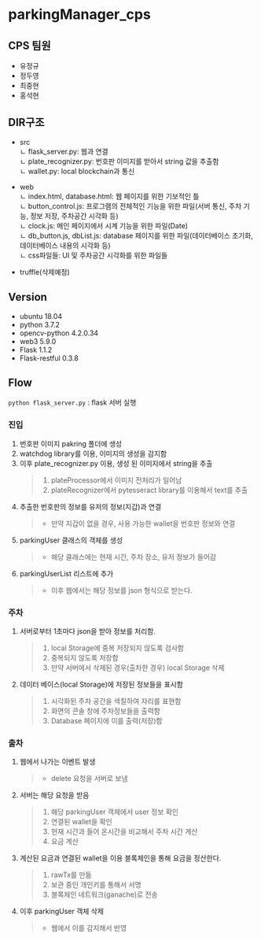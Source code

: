# parkingManager_cps

## CPS 팀원

- 유정규
- 정두영
- 최중현
- 홍석현

## DIR구조

- src  
  ㄴ flask_server.py: 웹과 연결  
  ㄴ plate_recognizer.py: 번호판 이미지를 받아서 string 값을 추출함  
  ㄴ wallet.py: local blockchain과 통신

- web  
  ㄴ index.html, database.html: 웹 페이지를 위한 기보적인 틀  
  ㄴ button_control.js: 프로그램의 전체적인 기능을 위한 파일(서버 통신, 주차 기능, 정보 저장, 주차공간 시각화 등)  
  ㄴ clock.js: 메인 페이지에서 시계 기능을 위한 파일(Date)  
  ㄴ db_button.js, dbList.js: database 페이지를 위한 파일(데이터베이스 초기화, 데이터베이스 내용의 시각화 등)  
  ㄴ css파일들: UI 및 주차공간 시각화를 위한 파일들

- truffle(삭제예정)

## Version

- ubuntu 18.04
- python 3.7.2
- opencv-python 4.2.0.34
- web3 5.9.0
- Flask 1.1.2
- Flask-restful 0.3.8

## Flow

`python flask_server.py` : flask 서버 실행

### 진입

1. 번호판 이미지 pakring 폴더에 생성
2. watchdog library를 이용, 이미지의 생성을 감지함
3. 이후 plate_recognizer.py 이용, 생성 된 이미지에서 string을 추출
   > 1. plateProcessor에서 이미지 전처리가 일어남
   > 2. plateRecognizer에서 pytesseract library를 이용해서 text를 추출
4. 추출한 번호판의 정보를 유저의 정보(지갑)과 연결
   > - 만약 지갑이 없을 경우, 사용 가능한 wallet을 번호판 정보와 연결
5. parkingUser 클래스의 객체를 생성
   > - 해당 클래스에는 현재 시간, 주차 장소, 유저 정보가 들어감
6. parkingUserList 리스트에 추가
   > - 이후 웹에서는 해당 정보를 json 형식으로 받는다.

### 주차

1. 서버로부터 1초마다 json을 받아 정보를 처리함.
   > 1. local Storage에 중복 저장되지 않도록 검사함
   > 2. 중복되지 않도록 저장함
   > 3. 만약 서버에서 삭제된 경우(출차한 경우) local Storage 삭제
2. 데이터 베이스(local Storage)에 저장된 정보들을 표시함
   > 1. 시각화된 주차 공간을 색칠하여 자리를 표현함
   > 2. 화면의 콘솔 창에 주차정보들을 출력함
   > 3. Database 페이지에 이를 출력(저장)함

### 출차

1. 웹에서 나가는 이벤트 발생
   > - delete 요청을 서버로 보냄
2. 서버는 해당 요청을 받음
   > 1. 해당 parkingUser 객체에서 user 정보 확인
   > 2. 연결된 wallet을 확인
   > 3. 현재 시간과 들어 온시간을 비교해서 주차 시간 계산
   > 4. 요금 계산
3. 계산된 요금과 연결된 wallet을 이용 블록체인을 통해 요금을 정산한다.
   > 1. rawTx를 만듦
   > 2. 보관 중인 개인키를 통해서 서명
   > 3. 블록체인 네트워크(ganache)로 전송
4. 이후 parkingUser 객체 삭제
   > - 웹에서 이를 감지해서 반영
